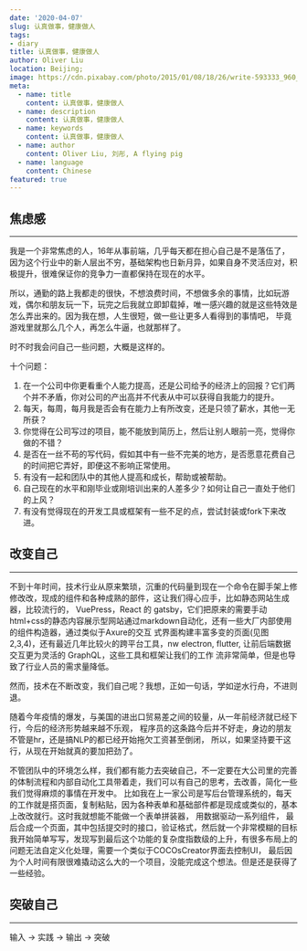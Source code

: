 ```yaml
---
date: '2020-04-07'
slug: 认真做事，健康做人
tags:
- diary
title: 认真做事，健康做人
author: Oliver Liu
location: Beijing;
image: https://cdn.pixabay.com/photo/2015/01/08/18/26/write-593333_960_720.jpg
meta:
  - name: title
    content: 认真做事，健康做人
  - name: description
    content: 认真做事，健康做人
  - name: keywords
    content: 认真做事，健康做人
  - name: author
    content: Oliver Liu, 刘彤, A flying pig
  - name: language
    content: Chinese
featured: true
---
```


## 焦虑感

--- 

我是一个非常焦虑的人，16年从事前端，几乎每天都在担心自己是不是落伍了，因为这个行业中的新人层出不穷，基础架构也日新月异，如果自身不灵活应对，积极提升，很难保证你的竞争力一直都保持在现在的水平。

所以，通勤的路上我都走的很快，不想浪费时间，不想做多余的事情，比如玩游戏，偶尔和朋友玩一下，玩完之后我就立即卸载掉，唯一感兴趣的就是这些特效是怎么弄出来的。因为我在想，人生很短，做一些让更多人看得到的事情吧，
毕竟游戏里就那么几个人，再怎么牛逼，也就那样了。

时不时我会问自己一些问题，大概是这样的。

十个问题：
1. 在一个公司中你更看重个人能力提高，还是公司给予的经济上的回报？它们两个并不矛盾，你对公司的产出高并不代表从中可以获得自我能力的提升。
2. 每天，每周，每月我是否会有在能力上有所改变，还是只领了薪水，其他一无所获？
3. 你觉得在公司写过的项目，能不能放到简历上，然后让别人眼前一亮，觉得你做的不错？
4. 是否在一丝不苟的写代码，假如其中有一些不完美的地方，是否愿意花费自己的时间把它弄好，即便这不影响正常使用。
5. 有没有一起和团队中的其他人提高和成长，帮助或被帮助。
6. 自己现在的水平和刚毕业或刚培训出来的人差多少？如何让自己一直处于他们的上风？
7. 有没有觉得现在的开发工具或框架有一些不足的点，尝试封装或fork下来改进。

## 改变自己

--- 

不到十年时间，技术行业从原来繁琐，沉重的代码量到现在一个命令在脚手架上修修改改，现成的组件和各种成熟的部件，这让我们得心应手，比如静态网站生成器，比较流行的，
VuePress，React 的 gatsby，它们把原来的需要手动html+css的静态内容展示型网站通过markdown自动化，还有一些大厂内部使用的组件构造器，通过类似于Axure的交互
式界面构建丰富多变的页面(见图2,3,4)，还有最近几年比较火的跨平台工具，nw electron, flutter, 让前后端数据交互更为灵活的 GraphQL，这些工具和框架让我们的工作
流非常简单，但是也导致了行业人员的需求量降低。

然而，技术在不断改变，我们自己呢？我想，正如一句话，学如逆水行舟，不进则退。

随着今年疫情的爆发，与美国的进出口贸易差之间的较量，从一年前经济就已经下行，今后的经济形势越来越不乐观， 程序员的这条路今后并不好走，身边的朋友不管是hr，还是搞NLP的都已经开始拖欠工资甚至倒闭，
所以，如果坚持要干这行，从现在开始就真的要加把劲了。

不管团队中的环境怎么样，我们都有能力去突破自己，不一定要在大公司里的完善的体制流程和内部自动化工具带着走，我们可以有自己的思考，去改善，简化一些我们觉得麻烦的事情在开发中。
比如我在上一家公司是写后台管理系统的，每天的工作就是搭页面，复制粘贴，因为各种表单和基础部件都是现成或类似的，基本上改改就行。这时我就想能不能做一个表单拼装器， 用数据驱动一系列组件，
最后合成一个页面，其中包括提交时的接口，验证格式，然后就一个非常模糊的目标我开始简单写写，发现写到最后这个功能的复杂度指数级的上升，有很多布局上的问题无法自定义化处理，需要一个类似于COCOsCreator界面去控制UI，
最后因为个人时间有限很难撬动这么大的一个项目，没能完成这个想法。但是还是获得了一些经验。

## 突破自己

--- 

输入 -> 实践 -> 输出 -> 突破

